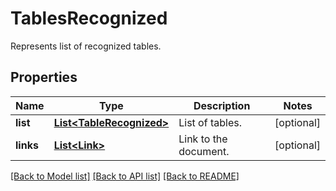 ﻿
# TablesRecognized
Represents list of recognized tables.

## Properties
Name | Type | Description | Notes
------------ | ------------- | ------------- | -------------
**list** | [**List&lt;TableRecognized&gt;**](TableRecognized.md) | List of tables. | [optional]
**links** | [**List&lt;Link&gt;**](Link.md) | Link to the document. | [optional]


[[Back to Model list]](../../README.md#documentation-for-models) [[Back to API list]](../../README.md#documentation-for-api-endpoints) [[Back to README]](../../README.md)


